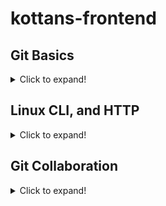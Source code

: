 # kottans-frontend

## Git Basics
<details>
 <summary>Click to expand!</summary>

 ![Coursera week 1 image](./task_git_basics/coursera_week1.png)
 ![Coursera week 2 image](./task_git_basics/coursera_week2.png)
 ![learngitbranching intro image](./task_git_basics/learngitbranching1.png )
 ![learngitbranching push&pull image](./task_git_basics/learngitbranching2.png )
 1. Everything for me was new in a course on 
 [Coursera](https://www.coursera.org/learn/introduction-git-github), 
 i finished the whole course, also 3 and 4 weeks(for experience). 
 2. There were some **hard** commands, but with practice it's become more **understandable**.  Also i really like [learngitbranching](https://learngitbranching.js.org) for practice.
 3. I'm sure i'll use these commands with my *future projects* and at *work*.
</details>

## Linux CLI, and HTTP
<details>

### Linux Course
 <summary>Click to expand!</summary>

 ![Linux1 image](./task_linux_cli/Linux1.png)
 ![Linux2 image](./task_linux_cli/Linux2.png)
 ![Linux3 image](./task_linux_cli/Linux3.png)
 ![Linux4 image](./task_linux_cli/Linux4.png)
 1. **Everything** for me was new in this course and i really like examples with zoo, it makes learning **easier**.
 2. I was **surprised** by how interesting it is to use *manual* commands in the  software to move, remove files, etc.
 3. I'm not sure i will use these commands in the *future* in the Linux system(*because i don't know if i will install it*), but they will be *useful* in GIT.

### HTTP Protocol, part 1
 1. **Everything** for me was new in this article.
 2. I was **surprised** and was interested in status codes(*obviously because faced with 404 error xD*)
 3.  In the future i think **i will use** status codes *during development* and also other information from this article *during work with browser*.
### HTTP Protocol, part 2
 1. **Everything** for me was new in this article, so i reread it several times. I was *interested* in the difference between the **HTTP/1.0** version and **HTTP/1.1**. Also I often encountered the abbreviation **DNS**, now I know what it is and what it is **responsible** for.
 2. I **really** like **HTTPS** description and his *work mechanic*. 
 3. Well, I've already switched to the **HTTPS** protocol in the browser :D But I'm **not sure** exactly **how I'll use** it in the future **technically**, *but I like this protocol*.
</details>

## Git Collaboration
<details>
 <summary>Click to expand!</summary>

![Coursera week3 image](./task_git_collaboration/coursera_week3.png)
![Coursera week3 image](./task_git_collaboration/coursera_week4.png)
![Git Move work image](./task_git_collaboration/git_move_work.png)
![Git Progressive Remotes image](./task_git_collaboration/git_progressive_remotes.png)
1. **Everything** for me was new in this course and, i like *Fetching New Changes* module from coursera course week 3 and also *Updating the Local Repository*
2. I was **surprised** how **important** using ***git pull*** before using ***git push*** :D
3. In the future obviously, I'll use ***git merge***, ***git pull***, ***git push*** and also ***git rebase*** commands in my projects and also in my *future job*.
P.S. Progressive usage Git Remotes was **really** hard:c
</details>